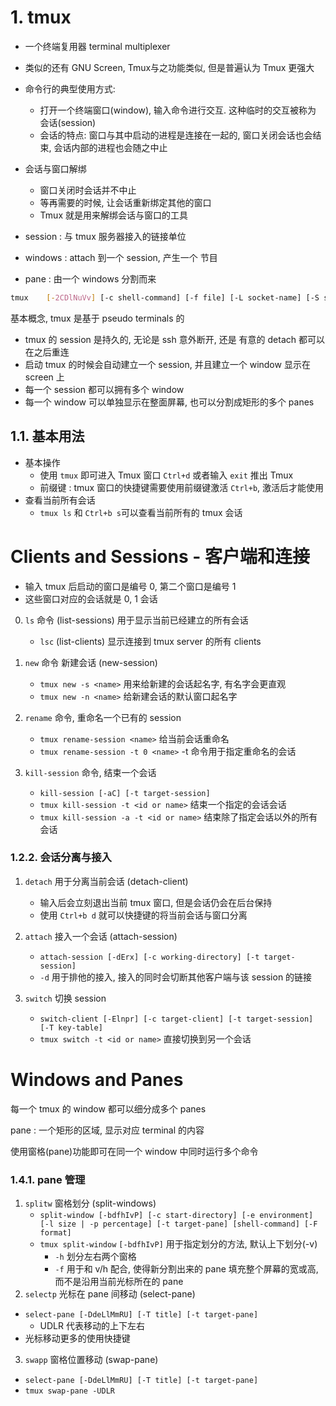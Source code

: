 # 1. tmux

* 一个终端复用器 terminal multiplexer  
* 类似的还有 GNU Screen, Tmux与之功能类似, 但是普遍认为 Tmux 更强大

* 命令行的典型使用方式:
  * 打开一个终端窗口(window), 输入命令进行交互. 这种临时的交互被称为 会话(session)
  * 会话的特点: 窗口与其中启动的进程是连接在一起的, 窗口关闭会话也会结束, 会话内部的进程也会随之中止
* 会话与窗口解绑
  * 窗口关闭时会话并不中止
  * 等再需要的时候, 让会话重新绑定其他的窗口
  * Tmux 就是用来解绑会话与窗口的工具

* session     : 与 tmux 服务器接入的链接单位
* windows     : attach 到一个 session, 产生一个 节目
* pane        : 由一个 windows 分割而来


```sh
tmux 	[-2CDlNuVv] [-c shell-command] [-f file] [-L socket-name] [-S socket-path] [-T features] [command [flags]]
```

基本概念, tmux 是基于 pseudo terminals 的
* tmux 的 session 是持久的, 无论是 ssh 意外断开, 还是 有意的 detach 都可以在之后重连
* 启动 tmux 的时候会自动建立一个 session, 并且建立一个 window 显示在 screen 上
* 每一个 session 都可以拥有多个 window
* 每一个 window 可以单独显示在整面屏幕, 也可以分割成矩形的多个 panes



## 1.1. 基本用法

* 基本操作
  * 使用 `tmux` 即可进入 Tmux 窗口 `Ctrl+d` 或者输入 `exit` 推出 Tmux
  * 前缀键 : tmux 窗口的快捷键需要使用前缀键激活 `Ctrl+b`, 激活后才能使用
* 查看当前所有会话
  * `tmux ls` 和 `Ctrl+b s`可以查看当前所有的 tmux 会话




# Clients and Sessions - 客户端和连接



* 输入 tmux 后启动的窗口是编号 0, 第二个窗口是编号 1
* 这些窗口对应的会话就是 0, 1 会话

0. `ls` 命令 (list-sessions) 用于显示当前已经建立的所有会话
   * `lsc` (list-clients) 显示连接到 tmux server 的所有 clients

1. `new` 命令 新建会话 (new-session)
   * `tmux new -s <name>` 用来给新建的会话起名字, 有名字会更直观
   * `tmux new -n <name>` 给新建会话的默认窗口起名字

2. `rename` 命令, 重命名一个已有的 session
   * `tmux rename-session <name>` 给当前会话重命名
   * `tmux rename-session -t 0 <name>` -t 命令用于指定重命名的会话

3. `kill-session` 命令, 结束一个会话
   * `kill-session [-aC] [-t target-session]`
   * `tmux kill-session -t <id or name>` 结束一个指定的会话会话
   * `tmux kill-session -a -t <id or name>` 结束除了指定会话以外的所有会话  
    

### 1.2.2. 会话分离与接入

1. `detach` 用于分离当前会话 (detach-client)
   * 输入后会立刻退出当前 tmux 窗口, 但是会话仍会在后台保持
   * 使用 `Ctrl+b d` 就可以快捷键的将当前会话与窗口分离

2. `attach` 接入一个会话 (attach-session)
   * `attach-session [-dErx] [-c working-directory] [-t target-session]`
   * `-d` 用于排他的接入, 接入的同时会切断其他客户端与该 session 的链接

3. `switch` 切换 session 
   * `switch-client [-Elnpr] [-c target-client] [-t target-session] [-T key-table]`
   * `tmux switch -t <id or name>` 直接切换到另一个会话


# Windows and Panes

每一个 tmux 的 window 都可以细分成多个 panes   

pane : 一个矩形的区域, 显示对应 terminal 的内容

使用窗格(pane)功能即可在同一个 window 中同时运行多个命令  

### 1.4.1. pane 管理

1. `splitw` 窗格划分 (split-windows)
   * `split-window [-bdfhIvP] [-c start-directory] [-e environment] [-l size | -p percentage] [-t target-pane] [shell-command] [-F format]`
   * `tmux split-window`  `[-bdfhIvP]` 用于指定划分的方法, 默认上下划分(-v)
     * `-h` 划分左右两个窗格
     * `-f` 用于和 v/h 配合, 使得新分割出来的 pane 填充整个屏幕的宽或高, 而不是沿用当前光标所在的 pane
2. `selectp` 光标在 pane 间移动 (select-pane)
  * `select-pane [-DdeLlMmRU] [-T title] [-t target-pane]`
    * UDLR 代表移动的上下左右
  * 光标移动更多的使用快捷键

3. `swapp` 窗格位置移动 (swap-pane)
  * `select-pane [-DdeLlMmRU] [-T title] [-t target-pane]`
  * `tmux swap-pane -UDLR`